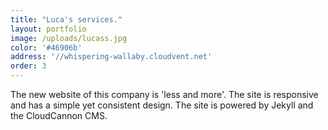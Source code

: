 ```yaml
---
title: "Luca's services."
layout: portfolio
image: /uploads/lucass.jpg
color: '#46906b'
address: '//whispering-wallaby.cloudvent.net'
order: 3
---
```



The new website of this company is 'less and more'. The site is responsive and has a simple yet consistent design. The site is powered by Jekyll and the CloudCannon CMS.